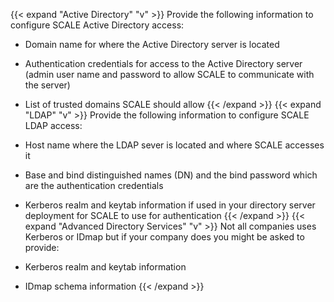 &NewLine;
{{< expand "Active Directory" "v" >}}
Provide the following information to configure SCALE Active Directory access:

* Domain name for where the Active Directory server is located
* Authentication credentials for access to the Active Directory server (admin user name and password to allow SCALE to communicate with the server)
* List of trusted domains SCALE should allow
{{< /expand >}}
{{< expand "LDAP" "v" >}}
Provide the following information to configure SCALE LDAP access:

* Host name where the LDAP sever is located and where SCALE accesses it
* Base and bind distinguished names (DN) and the bind password which are the authentication credentials
* Kerberos realm and keytab information if used in your directory server deployment for SCALE to use for authentication
{{< /expand >}}
{{< expand "Advanced Directory Services" "v" >}}
Not all companies uses Kerberos or IDmap but if your company does you might be asked to provide:

* Kerberos realm and keytab information
* IDmap schema information
{{< /expand >}}